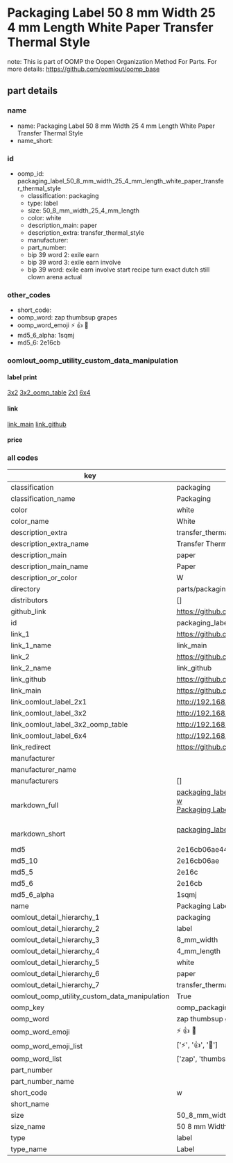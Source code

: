 # Packaging Label 50 8 mm Width 25 4 mm Length White Paper Transfer Thermal Style  

note: This is part of OOMP the Oopen Organization Method For Parts. For more details: https://github.com/oomlout/oomp_base

##  part details
  







### name
* name: Packaging Label 50 8 mm Width 25 4 mm Length White Paper Transfer Thermal Style
* name_short: 
### id
* oomp_id: packaging_label_50_8_mm_width_25_4_mm_length_white_paper_transfer_thermal_style
  * classification: packaging
  * type: label
  * size: 50_8_mm_width_25_4_mm_length
  * color: white
  * description_main: paper
  * description_extra: transfer_thermal_style
  * manufacturer: 
  * part_number: 
  * bip 39 word 2: exile earn
  * bip 39 word 3: exile earn involve
  * bip 39 word: exile earn involve start recipe turn exact dutch still clown arena actual

### other_codes
* short_code: 
* oomp_word: zap thumbsup grapes
* oomp_word_emoji :zap: :thumbsup: :grapes:
* md5_6_alpha: 1sqmj
* md5_6: 2e16cb






### oomlout_oomp_utility_custom_data_manipulation
#### label print
[3x2](http://192.168.1.245:1112/?label=oomp%201sqmj)
[3x2_oomp_table](http://192.168.1.108:1112/?label=oomp%201sqmj)
[2x1](http://192.168.1.242:1112/?label=oomp%201sqmj)
[6x4](http://192.168.1.55:1112/?label=oomp%201sqmj)    

#### link

[link_main](https://github.com/oomlout/oomlout_oomp_version_1_messy/tree/main/parts/packaging_label_50_8_mm_width_25_4_mm_length_white_paper_transfer_thermal_style) [link_github](https://github.com/oomlout/oomlout_oomp_version_1_messy/tree/main/parts/packaging_label_50_8_mm_width_25_4_mm_length_white_paper_transfer_thermal_style)                             

#### price







### all codes 
| key | value |  
| --- | --- |  
| classification | packaging |  
| classification_name | Packaging |  
| color | white |  
| color_name | White |  
| description_extra | transfer_thermal_style |  
| description_extra_name | Transfer Thermal Style |  
| description_main | paper |  
| description_main_name | Paper |  
| description_or_color | W  |  
| directory | parts/packaging_label_50_8_mm_width_25_4_mm_length_white_paper_transfer_thermal_style |  
| distributors | [] |  
| github_link | https://github.com/oomlout/oomlout_oomp_part_src/tree/main/parts/packaging_label_50_8_mm_width_25_4_mm_length_white_paper_transfer_thermal_style |  
| id | packaging_label_50_8_mm_width_25_4_mm_length_white_paper_transfer_thermal_style |  
| link_1 | https://github.com/oomlout/oomlout_oomp_version_1_messy/tree/main/parts/packaging_label_50_8_mm_width_25_4_mm_length_white_paper_transfer_thermal_style |  
| link_1_name | link_main |  
| link_2 | https://github.com/oomlout/oomlout_oomp_version_1_messy/tree/main/parts/packaging_label_50_8_mm_width_25_4_mm_length_white_paper_transfer_thermal_style |  
| link_2_name | link_github |  
| link_github | https://github.com/oomlout/oomlout_oomp_version_1_messy/tree/main/parts/packaging_label_50_8_mm_width_25_4_mm_length_white_paper_transfer_thermal_style |  
| link_main | https://github.com/oomlout/oomlout_oomp_version_1_messy/tree/main/parts/packaging_label_50_8_mm_width_25_4_mm_length_white_paper_transfer_thermal_style |  
| link_oomlout_label_2x1 | http://192.168.1.242:1112/?label=oomp%201sqmj |  
| link_oomlout_label_3x2 | http://192.168.1.245:1112/?label=oomp%201sqmj |  
| link_oomlout_label_3x2_oomp_table | http://192.168.1.108:1112/?label=oomp%201sqmj |  
| link_oomlout_label_6x4 | http://192.168.1.55:1112/?label=oomp%201sqmj |  
| link_redirect | https://github.com/oomlout/oomlout_oomp_version_1_messy/tree/main/parts/packaging_label_50_8_mm_width_25_4_mm_length_white_paper_transfer_thermal_style |  
| manufacturer |  |  
| manufacturer_name |  |  
| manufacturers | [] |  
| markdown_full | [packaging_label_50_8_mm_width_25_4_mm_length_white_paper_transfer_thermal_style](none)<br>[w](none)<br>[Packaging Label 50 8 Mm Width 25 4 Mm Length White Paper Transfer Thermal Style](none)<br><br> |  
| markdown_short | [packaging_label_50_8_mm_width_25_4_mm_length_white_paper_transfer_thermal_style](none)<br><br> |  
| md5 | 2e16cb06ae4469cbab59dd4aec51527d |  
| md5_10 | 2e16cb06ae |  
| md5_5 | 2e16c |  
| md5_6 | 2e16cb |  
| md5_6_alpha | 1sqmj |  
| name | Packaging Label 50 8 mm Width 25 4 mm Length White Paper Transfer Thermal Style |  
| oomlout_detail_hierarchy_1 | packaging |  
| oomlout_detail_hierarchy_2 | label |  
| oomlout_detail_hierarchy_3 | 8_mm_width |  
| oomlout_detail_hierarchy_4 | 4_mm_length |  
| oomlout_detail_hierarchy_5 | white |  
| oomlout_detail_hierarchy_6 | paper |  
| oomlout_detail_hierarchy_7 | transfer_thermal_style |  
| oomlout_oomp_utility_custom_data_manipulation | True |  
| oomp_key | oomp_packaging_label_50_8_mm_width_25_4_mm_length_white_paper_transfer_thermal_style |  
| oomp_word | zap thumbsup grapes |  
| oomp_word_emoji | :zap: :thumbsup: :grapes: |  
| oomp_word_emoji_list | [':zap:', ':thumbsup:', ':grapes:'] |  
| oomp_word_list | ['zap', 'thumbsup', 'grapes'] |  
| part_number |  |  
| part_number_name |  |  
| short_code | w |  
| short_name |  |  
| size | 50_8_mm_width_25_4_mm_length |  
| size_name | 50 8 mm Width 25 4 mm Length |  
| type | label |  
| type_name | Label |  
